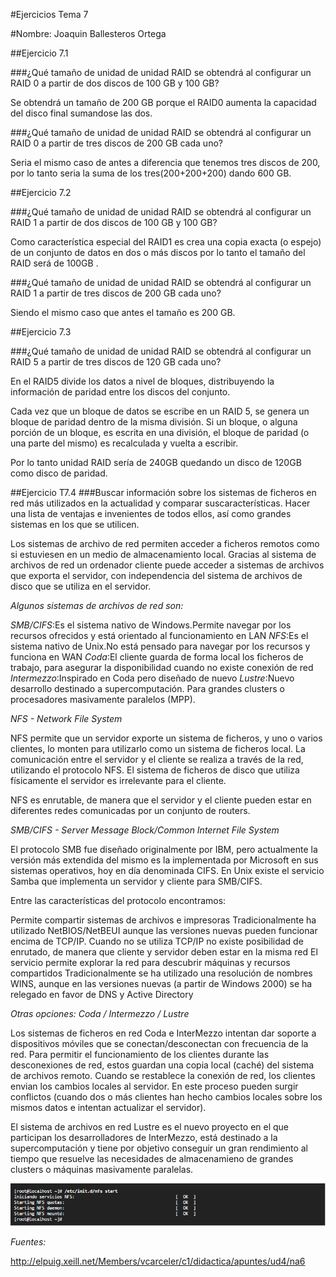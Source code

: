 #Ejercicios Tema 7


#Nombre: Joaquin Ballesteros Ortega


##Ejercicio 7.1

###¿Qué tamaño de unidad de unidad RAID se obtendrá al configurar un RAID 0 a partir de dos discos de 100 GB y 100 GB? 

Se obtendrá un tamaño de 200 GB porque el RAID0 aumenta la capacidad del disco final sumandose las dos.

###¿Qué tamaño de unidad de unidad RAID se obtendrá al configurar un RAID 0 a partir de tres discos de 200 GB cada uno? 

Seria el mismo caso de antes a diferencia que tenemos tres discos de 200, por lo tanto seria la suma de los tres(200+200+200) dando 600 GB.




##Ejercicio 7.2

###¿Qué tamaño de unidad de unidad RAID se obtendrá al configurar un RAID 1 a partir de dos discos de 100 GB y 100 GB? 

Como característica especial del RAID1 es crea una copia exacta (o espejo) de un conjunto de datos en dos o más discos por lo tanto el tamaño del RAID será de 100GB .

###¿Qué tamaño de unidad de unidad RAID se obtendrá al configurar un RAID 1 a partir de tres discos de 200 GB cada uno?

Siendo el mismo caso que antes el tamaño es 200 GB.




##Ejercicio 7.3

###¿Qué tamaño de unidad de unidad RAID se obtendrá al configurar un RAID 5 a partir de tres discos de 120 GB cada uno? 

En el RAID5 divide los datos a nivel de bloques, distribuyendo la
información de paridad entre los discos del conjunto. 

Cada vez que un bloque de datos se escribe en un RAID 5, se
genera un bloque de paridad dentro de la misma división.
Si un bloque, o alguna porción de
un bloque, es escrita en
una división, el bloque de paridad
(o una parte del mismo) es
recalculada y vuelta a escribir. 


Por lo tanto unidad RAID sería de 240GB quedando un disco de 120GB como disco de paridad.



##Ejercicio T7.4
###Buscar información sobre los sistemas de ficheros en red más utilizados en la actualidad y comparar suscaracterísticas. Hacer una lista de ventajas e invenientes de todos ellos, así como grandes sistemas en los que se utilicen. 


Los sistemas de archivo de red permiten acceder a ficheros remotos como si estuviesen en un medio de almacenamiento local. 
Gracias al sistema de archivos de red un ordenador cliente puede acceder a sistemas de archivos que exporta el servidor, con independencia del sistema 
de archivos de disco que se utiliza en el servidor.


*Algunos sistemas de archivos de red son:*


*SMB/CIFS*:Es el sistema nativo de Windows.Permite navegar por los recursos ofrecidos y está orientado al funcionamiento en LAN
*NFS*:Es el sistema nativo de Unix.No está pensado para navegar por los recursos y funciona en WAN
*Coda*:El cliente guarda de forma local los ficheros de trabajo, para asegurar la disponibilidad cuando no existe conexión de red
*Intermezzo*:Inspirado en Coda pero diseñado de nuevo
*Lustre*:Nuevo desarrollo destinado a supercomputación. Para grandes clusters o procesadores masivamente paralelos (MPP).




*NFS - Network File System*

NFS permite que un servidor exporte un sistema de ficheros, y uno o varios clientes, lo monten para utilizarlo como un sistema de ficheros local. La comunicación entre el servidor y el cliente se realiza a través de la red, utilizando el protocolo NFS. El sistema de ficheros de disco que utiliza físicamente el servidor es irrelevante para el cliente.

NFS es enrutable, de manera que el servidor y el cliente pueden estar en diferentes redes comunicadas por un conjunto de routers.



*SMB/CIFS - Server Message Block/Common Internet File System*

El protocolo SMB fue diseñado originalmente por IBM, pero actualmente la versión más extendida del mismo es la implementada por Microsoft en sus sistemas operativos, hoy en día denominada CIFS. En Unix existe el servicio Samba que implementa un servidor y cliente para SMB/CIFS.

Entre las características del protocolo encontramos:

Permite compartir sistemas de archivos e impresoras
Tradicionalmente ha utilizado NetBIOS/NetBEUI aunque las versiones nuevas pueden funcionar encima de TCP/IP. Cuando no se utiliza TCP/IP no existe posibilidad de enrutado, de manera que cliente y servidor deben estar en la misma red
El servicio permite explorar la red para descubrir máquinas y recursos compartidos
Tradicionalmente se ha utilizado una resolución de nombres WINS, aunque en las versiones nuevas (a partir de Windows 2000) se ha relegado en favor de DNS y Active Directory



*Otras opciones: Coda / Intermezzo / Lustre*

Los sistemas de ficheros en red Coda e InterMezzo intentan dar soporte a dispositivos móviles que se conectan/desconectan con frecuencia de la red. Para permitir el funcionamiento de los clientes durante las desconexiones de red, estos guardan una copia local (caché) del sistema de archivos remoto. Cuando se restablece la conexión de red, los clientes envian los cambios locales al servidor. En este proceso pueden surgir conflictos (cuando dos o más clientes han hecho cambios locales sobre los mismos datos e intentan actualizar el servidor).

El sistema de archivos en red Lustre es el nuevo proyecto en el que participan los desarrolladores de InterMezzo, está destinado a la supercomputación y 
tiene por objetivo conseguir un gran rendimiento al tiempo que resuelve las necesidades de almacenamieno de grandes clusters o máquinas masivamente paralelas.



![NFS](https://github.com/joaquinb25/SWAP1516/blob/master/Ejercicios%20de%20cada%20tema/Ejercicios-Tema7/NFS.png)


*Fuentes:*

http://elpuig.xeill.net/Members/vcarceler/c1/didactica/apuntes/ud4/na6
